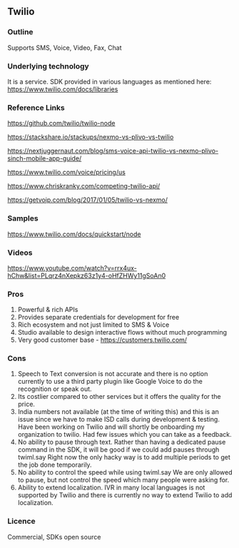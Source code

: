 ## Twilio

### Outline

Supports SMS, Voice, Video, Fax, Chat

### Underlying technology

It is a service. SDK provided in various languages as mentioned here: https://www.twilio.com/docs/libraries

### Reference Links

https://github.com/twilio/twilio-node

https://stackshare.io/stackups/nexmo-vs-plivo-vs-twilio

https://nextjuggernaut.com/blog/sms-voice-api-twilio-vs-nexmo-plivo-sinch-mobile-app-guide/

https://www.twilio.com/voice/pricing/us

https://www.chriskranky.com/competing-twilio-api/

https://getvoip.com/blog/2017/01/05/twilio-vs-nexmo/

### Samples

https://www.twilio.com/docs/quickstart/node 

### Videos

https://www.youtube.com/watch?v=rrx4ux-hChw&list=PLqrz4nXepkz63z1y4-oHfZHWy11gSoAn0

### Pros

1. Powerful & rich APIs
2. Provides separate credentials for development for free
3. Rich ecosystem and not just limited to SMS & Voice
4. Studio available to design interactive flows without much programming
5. Very good customer base - https://customers.twilio.com/

### Cons

1. Speech to Text conversion is not accurate and there is no option currently to use a third party plugin like Google Voice to do the recognition or speak out.
2. Its costlier compared to other services but it offers the quality for the price.
3. India numbers not available (at the time of writing this) and this is an issue since we have to make ISD calls during development & testing.
Have been working on Twilio and will shortly be onboarding my organization to twilio. Had few issues which you can take as a feedback.
4. No ability to pause through text. Rather than having a dedicated pause command in the SDK, it will be good if we could add pauses through twiml.say Right now the only hacky way is to add multiple periods to get the job done temporarily.
5. No ability to control the speed while using twiml.say We are only allowed to pause, but not control the speed which many people were asking for.
6. Ability to extend localization. IVR in many local languages is not supported by Twilio and there is currently no way to extend Twilio to add localization.

### Licence

Commercial, SDKs open source